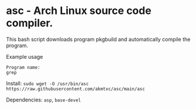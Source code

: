 # asc - Arch Linux source code compiler.

This bash script downloads program pkgbuild and automatically compile the program.

Example usage
```
Program name: 
grep
```

Install: `sudo wget -O /usr/bin/asc https://raw.githubusercontent.com/akmtxc/asc/main/asc`

Dependencies: `asp`, `base-devel`
